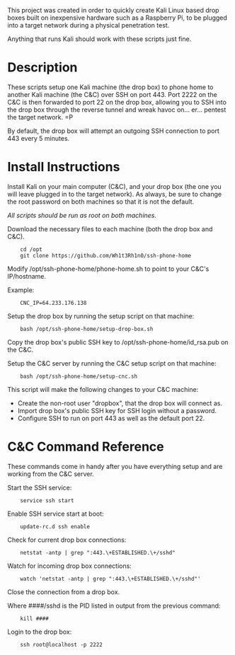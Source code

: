 This project was created in order to quickly create Kali Linux based drop boxes
built on inexpensive hardware such as a Raspberry Pi, to be plugged into a
target network during a physical penetration test.

Anything that runs Kali should work with these scripts just fine.


Description
===========
These scripts setup one Kali machine (the drop box) to phone home to another
Kali machine (the C&C) over SSH on port 443. Port 2222 on the C&C is then
forwarded to port 22 on the drop box, allowing you to SSH into the drop box 
through the reverse tunnel and wreak havoc on... er... pentest the target 
network. =P

By default, the drop box will attempt an outgoing SSH connection to port 443
every 5 minutes.


Install Instructions
====================
Install Kali on your main computer (C&C), and your drop box (the one you will
leave plugged in to the target network). As always, be sure to change the root
password on both machines so that it is not the default.

*All scripts should be run as root on both machines.*

Download the necessary files to each machine (both the drop box and C&C).

		cd /opt
		git clone https://github.com/Wh1t3Rh1n0/ssh-phone-home

Modify /opt/ssh-phone-home/phone-home.sh to point to your C&C's IP/hostname.

Example:

		CNC_IP=64.233.176.138

Setup the drop box by running the setup script on that machine:

		bash /opt/ssh-phone-home/setup-drop-box.sh

Copy the drop box's public SSH key to /opt/ssh-phone-home/id_rsa.pub on the C&C.

Setup the C&C server by running the C&C setup script on that machine:

		bash /opt/ssh-phone-home/setup-cnc.sh


This script will make the following changes to your C&C machine:

* Create the non-root user "dropbox", that the drop box will connect as.
* Import drop box's public SSH key for SSH login without a password.
* Configure SSH to run on port 443 as well as the default port 22.


C&C Command Reference
=====================
These commands come in handy after you have everything setup and are
working from the C&C server.

Start the SSH service:

		service ssh start

Enable SSH service start at boot:

		update-rc.d ssh enable

Check for current drop box connections:

		netstat -antp | grep ":443.\+ESTABLISHED.\+/sshd"

Watch for incoming drop box connections:

		watch 'netstat -antp | grep ":443.\+ESTABLISHED.\+/sshd"'

Close the connection from a drop box.

Where ####/sshd is the PID listed in output from the previous command:

		kill ####

Login to the drop box:

		ssh root@localhost -p 2222


